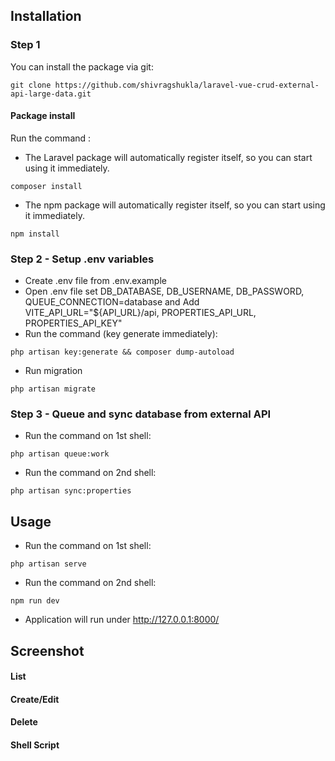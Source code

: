 
## Installation

### Step 1
You can install the package via git:

```shell
git clone https://github.com/shivragshukla/laravel-vue-crud-external-api-large-data.git
```

#### Package install

Run the command : 

- The Laravel package will automatically register itself, so you can start using it immediately.

```shell
composer install
```

- The npm package will automatically register itself, so you can start using it immediately.

```shell
npm install
```

### Step 2 - Setup .env variables

- Create .env file from .env.example
- Open .env file set DB_DATABASE, DB_USERNAME, DB_PASSWORD, QUEUE_CONNECTION=database and Add VITE_API_URL="${API_URL}/api, PROPERTIES_API_URL, PROPERTIES_API_KEY"
- Run the command (key generate immediately): 

```shell
php artisan key:generate && composer dump-autoload
```

- Run migration

```shell
php artisan migrate
```

### Step 3 - Queue and sync database from external API

- Run the command on 1st shell: 

```shell
php artisan queue:work
```

- Run the command on 2nd shell: 

```shell
php artisan sync:properties
```

## Usage

- Run the command on 1st shell: 

```shell
php artisan serve
```

- Run the command on 2nd shell: 

```shell
npm run dev
```

- Application will run under http://127.0.0.1:8000/


## Screenshot

#### List

#### Create/Edit

#### Delete

#### Shell Script

